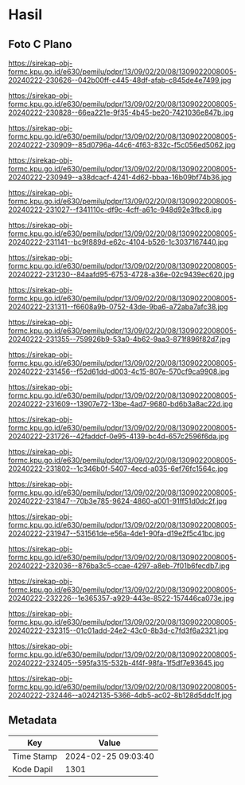 # Hasil

## Foto C Plano

https://sirekap-obj-formc.kpu.go.id/e630/pemilu/pdpr/13/09/02/20/08/1309022008005-20240222-230626--042b00ff-c445-48df-afab-c845de4e7499.jpg

https://sirekap-obj-formc.kpu.go.id/e630/pemilu/pdpr/13/09/02/20/08/1309022008005-20240222-230828--66ea221e-9f35-4b45-be20-7421036e847b.jpg

https://sirekap-obj-formc.kpu.go.id/e630/pemilu/pdpr/13/09/02/20/08/1309022008005-20240222-230909--85d0796a-44c6-4f63-832c-f5c056ed5062.jpg

https://sirekap-obj-formc.kpu.go.id/e630/pemilu/pdpr/13/09/02/20/08/1309022008005-20240222-230949--a38dcacf-4241-4d62-bbaa-16b09bf74b36.jpg

https://sirekap-obj-formc.kpu.go.id/e630/pemilu/pdpr/13/09/02/20/08/1309022008005-20240222-231027--f341110c-df9c-4cff-a61c-948d92e3fbc8.jpg

https://sirekap-obj-formc.kpu.go.id/e630/pemilu/pdpr/13/09/02/20/08/1309022008005-20240222-231141--bc9f889d-e62c-4104-b526-1c3037167440.jpg

https://sirekap-obj-formc.kpu.go.id/e630/pemilu/pdpr/13/09/02/20/08/1309022008005-20240222-231230--84aafd95-6753-4728-a36e-02c9439ec620.jpg

https://sirekap-obj-formc.kpu.go.id/e630/pemilu/pdpr/13/09/02/20/08/1309022008005-20240222-231311--f6608a9b-0752-43de-9ba6-a72aba7afc38.jpg

https://sirekap-obj-formc.kpu.go.id/e630/pemilu/pdpr/13/09/02/20/08/1309022008005-20240222-231355--759926b9-53a0-4b62-9aa3-871f896f82d7.jpg

https://sirekap-obj-formc.kpu.go.id/e630/pemilu/pdpr/13/09/02/20/08/1309022008005-20240222-231456--f52d61dd-d003-4c15-807e-570cf9ca9908.jpg

https://sirekap-obj-formc.kpu.go.id/e630/pemilu/pdpr/13/09/02/20/08/1309022008005-20240222-231609--13907e72-13be-4ad7-9680-bd6b3a8ac22d.jpg

https://sirekap-obj-formc.kpu.go.id/e630/pemilu/pdpr/13/09/02/20/08/1309022008005-20240222-231726--42faddcf-0e95-4139-bc4d-657c2596f6da.jpg

https://sirekap-obj-formc.kpu.go.id/e630/pemilu/pdpr/13/09/02/20/08/1309022008005-20240222-231802--1c346b0f-5407-4ecd-a035-6ef76fc1564c.jpg

https://sirekap-obj-formc.kpu.go.id/e630/pemilu/pdpr/13/09/02/20/08/1309022008005-20240222-231847--70b3e785-9624-4860-a001-91ff51d0dc2f.jpg

https://sirekap-obj-formc.kpu.go.id/e630/pemilu/pdpr/13/09/02/20/08/1309022008005-20240222-231947--531561de-e56a-4de1-90fa-d19e2f5c41bc.jpg

https://sirekap-obj-formc.kpu.go.id/e630/pemilu/pdpr/13/09/02/20/08/1309022008005-20240222-232036--876ba3c5-ccae-4297-a8eb-7f01b6fecdb7.jpg

https://sirekap-obj-formc.kpu.go.id/e630/pemilu/pdpr/13/09/02/20/08/1309022008005-20240222-232226--1e365357-a929-443e-8522-157446ca073e.jpg

https://sirekap-obj-formc.kpu.go.id/e630/pemilu/pdpr/13/09/02/20/08/1309022008005-20240222-232315--01c01add-24e2-43c0-8b3d-c7fd3f6a2321.jpg

https://sirekap-obj-formc.kpu.go.id/e630/pemilu/pdpr/13/09/02/20/08/1309022008005-20240222-232405--595fa315-532b-4f4f-98fa-1f5df7e93645.jpg

https://sirekap-obj-formc.kpu.go.id/e630/pemilu/pdpr/13/09/02/20/08/1309022008005-20240222-232446--a0242135-5366-4db5-ac02-8b128d5ddc1f.jpg


## Metadata

| Key        | Value               |
| ---------- | ------------------- |
| Time Stamp | 2024-02-25 09:03:40 |
| Kode Dapil | 1301                |



